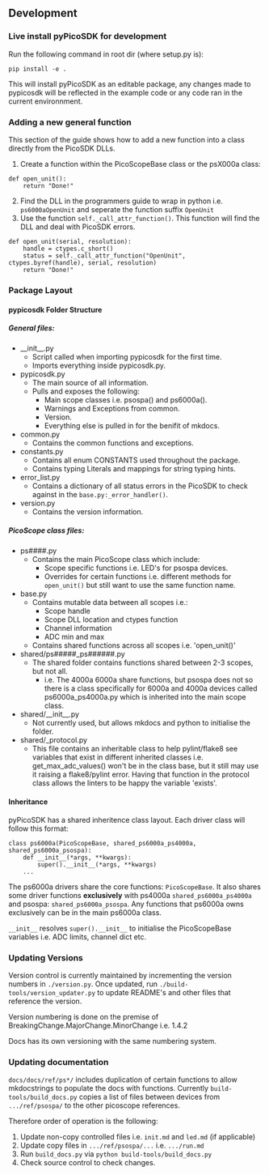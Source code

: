 <!-- Copyright (C) 2018-2022 Pico Technology Ltd. See LICENSE file for terms. -->
## Development

### Live install pyPicoSDK for development
Run the following command in root dir (where setup.py is):

`pip install -e .`

This will install pyPicoSDK as an editable package, any changes made to pypicosdk will be reflected in the example code or any code ran in the current environnment. 

### Adding a new general function
This section of the guide shows how to add a new function into a class directly from the PicoSDK DLLs.
1. Create a function within the PicoScopeBase class or the psX000a class:
```
def open_unit():
    return "Done!"
```
2. Find the DLL in the programmers guide to wrap in python i.e. `ps6000aOpenUnit` and seperate the function suffix `OpenUnit`
3. Use the function `self._call_attr_function()`. This function will find the DLL and deal with PicoSDK errors. 
```
def open_unit(serial, resolution):
    handle = ctypes.c_short()
    status = self._call_attr_function("OpenUnit", ctypes.byref(handle), serial, resolution)
    return "Done!"
```

### Package Layout
#### pypicosdk Folder Structure
##### General files:
- \_\_init__.py
    - Script called when importing pypicosdk for the first time.
    - Imports everything inside pypicosdk.py.
- pypicosdk.py
    - The main source of all information.
    - Pulls and exposes the following:
        - Main scope classes i.e. psospa() and ps6000a().
        - Warnings and Exceptions from common.
        - Version.
        - Everything else is pulled in for the benifit of mkdocs.
- common.py
    - Contains the common functions and exceptions.
- constants.py
    - Contains all enum CONSTANTS used throughout the package.
    - Contains typing Literals and mappings for string typing hints.
- error_list.py
    - Contains a dictionary of all status errors in the PicoSDK to check against in the
        `base.py:_error_handler()`.
- version.py
    - Contains the version information.

##### PicoScope class files:
- ps####.py
    - Contains the main PicoScope class which include:
        - Scope specific functions i.e. LED's for psospa devices.
        - Overrides for certain functions i.e. different methods for `open_unit()` but still
            want to use the same function name.
- base.py
    - Contains mutable data between all scopes i.e.:
        - Scope handle
        - Scope DLL location and ctypes function
        - Channel information
        - ADC min and max
    - Contains shared functions across all scopes i.e. 'open_unit()'
- shared/ps#####_ps######.py
    - The shared folder contains functions shared between 2-3 scopes, but not all.
        - i.e. The 4000a 6000a share functions, but psospa does not so there is a class specifically
            for 6000a and 4000a devices called ps6000a_ps4000a.py which is inherited into the main
            scope class.
- shared/\_\_init__.py
    - Not currently used, but allows mkdocs and python to initialise the folder.
- shared/\_protocol.py
    - This file contains an inheritable class to help pylint/flake8 see variables that exist in
        different inherited classes i.e. get_max_adc_values() won't be in the class base, but it
        still may use it raising a flake8/pylint error. Having that function in the protocol class
        allows the linters to be happy the variable 'exists'.

#### Inheritance

pyPicoSDK has a shared inheritence class layout. Each driver class will follow this format:

```
class ps6000a(PicoScopeBase, shared_ps6000a_ps4000a, shared_ps6000a_psospa):
    def __init__(*args, **kwargs):
        super().__init__(*args, **kwargs)
    ...
```
The ps6000a drivers share the core functions: `PicoScopeBase`.
It also shares some driver functions **exclusively** with ps4000a `shared_ps6000a_ps4000a` and psospa: `shared_ps6000a_psospa`.
Any functions that ps6000a owns exclusively can be in the main ps6000a class.

`__init__` resolves `super().__init__` to initialise the PicoScopeBase variables i.e. ADC limits, channel dict etc.


### Updating Versions

Version control is currently maintained by incrementing the version numbers in `./version.py`. Once updated, run `./build-tools/version_updater.py` to update README's and other files that reference the version.

Version numbering is done on the premise of BreakingChange.MajorChange.MinorChange i.e. 1.4.2

Docs has its own versioning with the same numbering system.

### Updating documentation

`docs/docs/ref/ps*/` includes duplication of certain functions to allow mkdocstrings to populate the docs with functions. 
Currently `build-tools/build_docs.py` copies a list of files between devices from `.../ref/psospa/` to the other picoscope references. 

Therefore order of operation is the following:
1. Update non-copy controlled files i.e. `init.md` and `led.md` (if applicable)
2. Update copy files in `.../ref/psospa/...` i.e. `.../run.md` 
3. Run `build_docs.py` via `python build-tools/build_docs.py`
4. Check source control to check changes. 
    